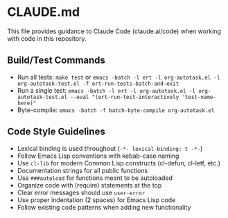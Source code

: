 # CLAUDE.md

This file provides guidance to Claude Code (claude.ai/code) when working with code in this repository.

## Build/Test Commands
- Run all tests: `make test` or `emacs -batch -l ert -l org-autotask.el -l org-autotask-test.el -f ert-run-tests-batch-and-exit`
- Run a single test: `emacs -batch -l ert -l org-autotask.el -l org-autotask-test.el --eval "(ert-run-test-interactively 'test-name-here)"`
- Byte-compile: `emacs -batch -f batch-byte-compile org-autotask.el`

## Code Style Guidelines
- Lexical binding is used throughout (`-*- lexical-binding: t -*-`)
- Follow Emacs Lisp conventions with kebab-case naming
- Use `cl-lib` for modern Common Lisp constructs (cl-defun, cl-letf, etc.)
- Documentation strings for all public functions
- Use `###autoload` for functions meant to be autoloaded
- Organize code with (require) statements at the top
- Clear error messages should use `user-error`
- Use proper indentation (2 spaces) for Emacs Lisp code
- Follow existing code patterns when adding new functionality